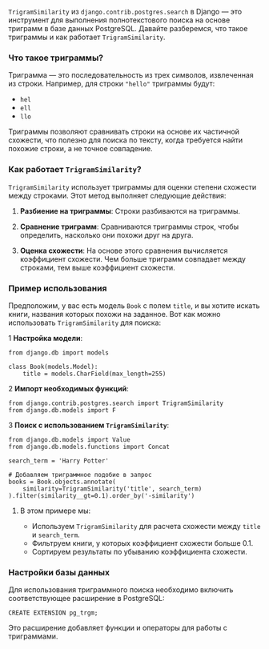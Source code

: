 `TrigramSimilarity` из `django.contrib.postgres.search` в Django — это инструмент для выполнения полнотекстового поиска на основе триграмм в базе данных PostgreSQL. Давайте разберемся, что такое триграммы и как работает `TrigramSimilarity`.

### Что такое триграммы?

Триграмма — это последовательность из трех символов, извлеченная из строки. Например, для строки `"hello"` триграммы будут:

- `hel`
- `ell`
- `llo`

Триграммы позволяют сравнивать строки на основе их частичной схожести, что полезно для поиска по тексту, когда требуется найти похожие строки, а не точное совпадение.

### Как работает `TrigramSimilarity`?

`TrigramSimilarity` использует триграммы для оценки степени схожести между строками. Этот метод выполняет следующие действия:

1. **Разбиение на триграммы**: Строки разбиваются на триграммы.
    
2. **Сравнение триграмм**: Сравниваются триграммы строк, чтобы определить, насколько они похожи друг на друга.
    
3. **Оценка схожести**: На основе этого сравнения вычисляется коэффициент схожести. Чем больше триграмм совпадает между строками, тем выше коэффициент схожести.
    

### Пример использования

Предположим, у вас есть модель `Book` с полем `title`, и вы хотите искать книги, названия которых похожи на заданное. Вот как можно использовать `TrigramSimilarity` для поиска:

1 **Настройка модели**:
```
from django.db import models

class Book(models.Model):
    title = models.CharField(max_length=255)

```
2 **Импорт необходимых функций**:
```
from django.contrib.postgres.search import TrigramSimilarity
from django.db.models import F

```
3 **Поиск с использованием `TrigramSimilarity`**:
```
from django.db.models import Value
from django.db.models.functions import Concat

search_term = 'Harry Potter'

# Добавляем триграммное подобие в запрос
books = Book.objects.annotate(
    similarity=TrigramSimilarity('title', search_term)
).filter(similarity__gt=0.1).order_by('-similarity')

```

1. В этом примере мы:
    
    - Используем `TrigramSimilarity` для расчета схожести между `title` и `search_term`.
    - Фильтруем книги, у которых коэффициент схожести больше 0.1.
    - Сортируем результаты по убыванию коэффициента схожести.

### Настройки базы данных

Для использования триграммного поиска необходимо включить соответствующее расширение в PostgreSQL:

`CREATE EXTENSION pg_trgm;`

Это расширение добавляет функции и операторы для работы с триграммами.